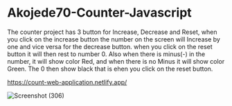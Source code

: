 # Akojede70-Counter-Javascript


The counter project has 3 button for Increase, Decrease and Reset, when you click on the increase button the number on the screen will Increase by one and vice versa for the decrease button. when you click on the reset button it will then rest to number 0. Also when there is minus(-) in the number, it will show color Red, and when there is no Minus it will show color Green. The 0 then show black that is ehen you click on the reset button.


https://count-web-application.netlify.app/




![Screenshot (306)](https://user-images.githubusercontent.com/88320958/200161838-bb1b7b74-5621-4f83-a02d-682d06a45798.png)
